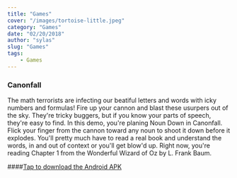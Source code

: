 ```yaml
---
title: "Games"
cover: "/images/tortoise-little.jpeg"
category: "Games"
date: "02/20/2018"
author: "sylas"
slug: "Games"
tags:
    - Games
---
```


### Canonfall

The math terrorists are infecting our beatiful letters and words with icky numbers and formulas! Fire up your cannon and blast these usurpers out of the sky. They're tricky buggers, but if you know your parts of speech, they're easy to find. In this demo, you're planing Noun Down in Canonfall. Flick your finger from the cannon toward any noun to shoot it down before it explodes. You'll pretty much have to read a real book and understand the words, in and out of context or you'll get blow'd up. Right now, you're reading Chapter 1 from the Wonderful Wizard of Oz by L. Frank Baum.

####[Tap to download the Android APK](/builds/apk/canonfall/canonfall_latest.apk)